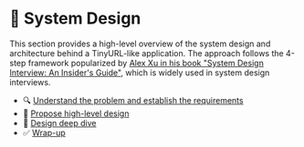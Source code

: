 # 📐 System Design

This section provides a high-level overview of the system design and architecture behind a TinyURL-like application.
The approach follows the 4-step framework popularized by [Alex Xu in his book "System Design Interview: An Insider's Guide"](https://www.amazon.com/System-Design-Interview-insiders-Second/dp/B08CMF2CQF), 
which is widely used in system design interviews.

* 🔍 [Understand the problem and establish the requirements](/docs/understand-the-problem-and-establish-the-requirements.md)
* 🧱 [Propose high-level design](/docs/propose-high-level-design.md)
* 🔬 [Design deep dive](/docs/design-deep-dive.md)
* ✅ [Wrap-up](/docs/wrap-up.md)
